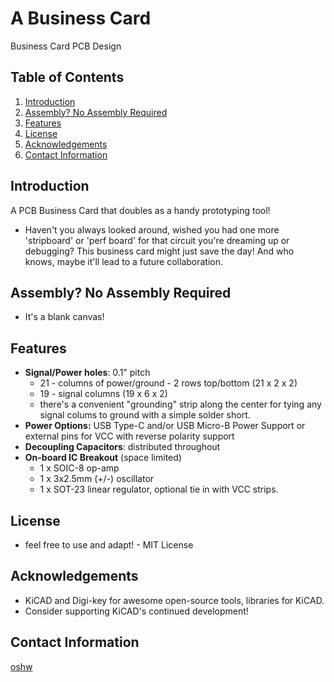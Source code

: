 # A Business Card

Business Card PCB Design

## Table of Contents
1. [Introduction](#introduction)
2. [Assembly? No Assembly Required](#assembly?-no-assembly-required)
3. [Features](#features)
4. [License](#license)
5. [Acknowledgements](#acknowledgements)
6. [Contact Information](#contact-information)

## Introduction

A PCB Business Card that doubles as a handy prototyping tool!

- Haven't you always looked around, wished you had one more 'stripboard' or 'perf board' for that circuit you're dreaming up or debugging? This business card might just save the day! And who knows, maybe it'll lead to a future collaboration.
## Assembly? No Assembly Required

- It's a blank canvas!

## Features

- **Signal/Power holes**: 0.1" pitch
  - 21 - columns of power/ground - 2 rows top/bottom  (21 x 2 x 2)
  - 19 - signal columns  (19 x 6 x 2)
  - there's a convenient "grounding" strip along the center for tying any signal colums to ground with a simple solder short.
- **Power Options:** USB Type-C and/or USB Micro-B Power Support or external pins for VCC with reverse polarity support
- **Decoupling Capacitors**: distributed throughout
- **On-board IC Breakout** (space limited)
  - 1 x SOIC-8 op-amp
  - 1 x 3x2.5mm (+/-) oscillator
  - 1 x SOT-23 linear regulator, optional tie in with VCC strips. 

## License

- feel free to use and adapt! - MIT License

## Acknowledgements

- KiCAD and Digi-key for awesome open-source tools, libraries for KiCAD.
- Consider supporting KiCAD's continued development!

## Contact Information

[oshw](https://oshw.ca)

